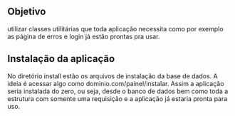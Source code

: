 Objetivo
------
utilizar classes utilitárias que toda aplicação necessita como por exemplo as 
página de erros e login já estão prontas pra usar.

Instalação da aplicação
------
No diretório install estão os arquivos de instalação da base de dados.
A ideia é acessar algo como dominio.com/painel/instalar.
Assim a aplicação seria instalada do zero, ou seja, desde o banco de dados 
bem como toda a estrutura com somente uma requisição e 
a aplicação já estaria pronta para uso.